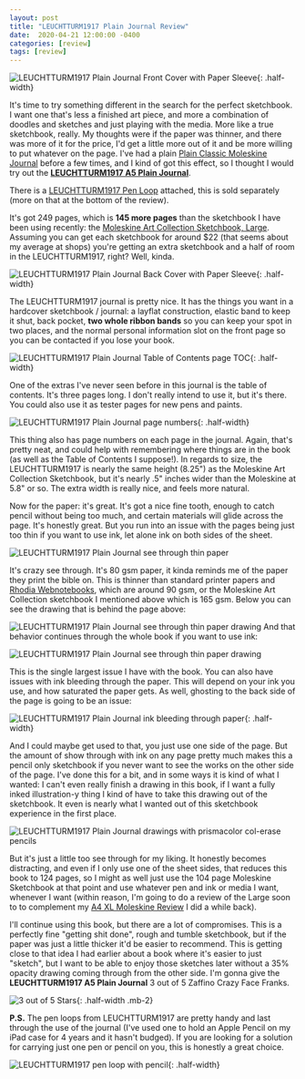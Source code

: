 ```yaml
---
layout: post
title: "LEUCHTTURM1917 Plain Journal Review"
date:  2020-04-21 12:00:00 -0400
categories: [review]
tags: [review]
---
```


![LEUCHTTURM1917 Plain Journal Front Cover with Paper Sleeve](/assets/img/blog-images/leuchtturm1917-review/front.jpg){: .half-width}

It's time to try something different in the search for the perfect sketchbook. I want one that's less a finished art piece, and more a combination of doodles and sketches and just playing with the media. More like a true sketchbook, really. My thoughts were if the paper was thinner, and there was more of it for the price, I'd get a little more out of it and be more willing to put whatever on the page. I've had a plain [Plain Classic Moleskine Journal](https://us.moleskine.com/classic-notebook-black/p0460) before a few times, and I kind of got this effect, so I thought I would try out the **[LEUCHTTURM1917 A5 Plain Journal](https://www.leuchtturm1917.us/notebook-medium-a5-hardcover-251-numbered-pages-5-3-4-x-8-1-4-in.html)**.

There is a [LEUCHTTURM1917 Pen Loop](https://www.leuchtturm1917.us/pen-loop-elastic-pen-holder-size-40-x-40-mm-15-mm-elastic-loop.html) attached, this is sold separately (more on that at the bottom of the review).

It's got 249 pages, which is **145 more pages** than the sketchbook I have been using recently: the [Moleskine Art Collection Sketchbook, Large](https://us.moleskine.com/sketchbook-black/p0437). Assuming you can get each sketchbook for around $22 (that seems about my average at shops) you're getting an extra sketchbook and a half of room in the LEUCHTTURM1917, right? Well, kinda.

![LEUCHTTURM1917 Plain Journal Back Cover with Paper Sleeve](/assets/img/blog-images/leuchtturm1917-review/back.jpg){: .half-width}

<!--more-->

The LEUCHTTURM1917 journal is pretty nice. It has the things you want in a hardcover sketchbook / journal: a layflat construction, elastic band to keep it shut, back pocket, **two whole ribbon bands** so you can keep your spot in two places, and the normal personal information slot on the front page so you can be contacted if you lose your book.

![LEUCHTTURM1917 Plain Journal Table of Contents page TOC](/assets/img/blog-images/leuchtturm1917-review/toc.jpg){: .half-width}

One of the extras I've never seen before in this journal is the table of contents. It's three pages long. I don't really intend to use it, but it's there. You could also use it as tester pages for new pens and paints.

![LEUCHTTURM1917 Plain Journal page numbers](/assets/img/blog-images/leuchtturm1917-review/page-num.JPG){: .half-width}

This thing also has page numbers on each page in the journal. Again, that's pretty neat, and could help with remembering where things are in the book (as well as the Table of Contents I suppose!). In regards to size, the LEUCHTTURM1917 is nearly the same height (8.25") as the Moleskine Art Collection Sketchbook, but it's nearly .5" inches wider than the Moleskine at 5.8" or so. The extra width is really nice, and feels more natural.

Now for the paper: it's great. It's got a nice fine tooth, enough to catch pencil without being too much, and certain materials will glide across the page. It's honestly great. But you run into an issue with the pages being just too thin if you want to use ink, let alone ink on both sides of the sheet.

![LEUCHTTURM1917 Plain Journal see through thin paper](/assets/img/blog-images/leuchtturm1917-review/thin-paper.jpg)

It's crazy see through. It's 80 gsm paper, it kinda reminds me of the paper they print the bible on. This is thinner than standard printer papers and [Rhodia Webnotebooks](https://rhodiapads.com/collections_boutique_webnotebook.php), which are around 90 gsm, or the Moleskine Art Collection sketchbook I mentioned above which is 165 gsm. Below you can see the drawing that is behind the page above:

![LEUCHTTURM1917 Plain Journal see through thin paper drawing](/assets/img/blog-images/leuchtturm1917-review/first-spread.jpg)
And that behavior continues through the whole book if you want to use ink:

![LEUCHTTURM1917 Plain Journal see through thin paper drawing](/assets/img/blog-images/leuchtturm1917-review/ghosting.jpg)

This is the single largest issue I have with the book. You can also have issues with ink bleeding through the paper. This will depend on your ink you use, and how saturated the paper gets. As well, ghosting to the back side of the page is going to be an issue:

![LEUCHTTURM1917 Plain Journal ink bleeding through paper](/assets/img/blog-images/leuchtturm1917-review/bleed-through.jpg){: .half-width}

And I could maybe get used to that, you just use one side of the page. But the amount of show through with ink on any page pretty much makes this a pencil only sketchbook if you never want to see the works on the other side of the page. I've done this for a bit, and in some ways it is kind of what I wanted: I can't even really finish a drawing in this book, if I want a fully inked illustration-y thing I kind of have to take this drawing out of the sketchbook. It even is nearly what I wanted out of this sketchbook experience in the first place.

![LEUCHTTURM1917 Plain Journal drawings with prismacolor col-erase pencils](/assets/img/blog-images/leuchtturm1917-review/pencil-spread.jpg)

But it's just a little too see through for my liking. It honestly becomes distracting, and even if I only use one of the sheet sides, that reduces this book to 124 pages, so I might as well just use the 104 page Moleskine Sketchbook at that point and use whatever pen and ink or media I want, whenever I want (within reason, I'm going to do a review of the Large soon to to complement my [A4 XL Moleskine Review](/review/2018/05/30/moleskine-art-plus-sketchbook-a4-review.html) I did a while back).

I'll continue using this book, but there are a lot of compromises. This is a perfectly fine "getting shit done", rough and tumble sketchbook, but if the paper was just a little thicker it'd be easier to recommend.  This is getting close to that idea I had earlier about a book where it's easier to just "sketch", but I want to be able to enjoy those sketches later without a 35% opacity drawing coming through from the other side. I'm gonna give the **LEUCHTTURM1917 A5 Plain Journal** 3 out of 5 Zaffino Crazy Face Franks.

![3 out of 5 Stars](/assets/img/blog-images/zaffino-scale-3-star.jpg){: .half-width .mb-2}

**P.S.** The pen loops from LEUCHTTURM1917 are pretty handy and last through the use of the journal (I've used one to hold an Apple Pencil on my iPad case for 4 years and it hasn't budged). If you are looking for a solution for carrying just one pen or pencil on you, this is honestly a great choice.

![LEUCHTTURM1917 pen loop with pencil](/assets/img/blog-images/leuchtturm1917-review/pen-loop.jpg){: .half-width}
